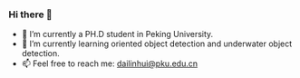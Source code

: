 ### Hi there 👋

- 🔭 I’m currently a PH.D student in Peking University.
- 🌱 I’m currently learning oriented object detection and underwater object detection.
- 📫 Feel free to reach me: dailinhui@pku.edu.cn



